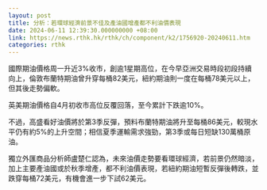 ```yaml
---
layout: post
title: 分析：若環球經濟前景不佳及產油國增產都不利油價表現
date: 2024-06-11 12:39:30.000000000 +08:00
link: https://news.rthk.hk/rthk/ch/component/k2/1756920-20240611.htm
categories: rthk
---
```


國際期油價格周一升近3%收市，創逾1星期高位，在今早亞洲交易時段初段持續向上，倫敦布蘭特期油曾升穿每桶82美元，紐約期油則一度在每桶78美元以上，但其後走勢偏軟。

英美期油價格自4月初收市高位反覆回落，至今累計下跌逾10%。

不過，高盛看好油價將於第3季反彈，預料布蘭特期油將升至每桶86美元，較現水平仍有約5%的上升空間；相信夏季運輸需求強勁，第3季或每日短缺130萬桶原油。

獨立外匯商品分析師盧楚仁認為，未來油價走勢要看環球經濟，若前景仍然暗淡，加上主要產油國或於秋季增產，都不利油價表現，若紐約期油短暫反彈後轉跌，並跌穿每桶72美元，有機會進一步下試62美元。
